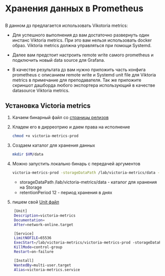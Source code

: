 # Хранения данных в Prometheus

##
В данном дз предлагается использовать Vikotoria metrics:

* Для успешного выполнения дз вам достаточно развернуть один инстанс Viktoria metrics. При это вам нельзя использовать docker образ. Viktoria metrics должна управляться при помощи Systemd.

* Далее вам предстоит настроить remote write самого prometheus и подключить новый data source для Grafana.

* В качестве результата дз вам нужно приложить часть конфига prometheus с описанием remote write и Systemd unit file для Viktoria metrics в примечание для преподавателя. Так же приложите скриншот дашборда любого экспортера использующий в качестве datasource Viktoria metrics. 

## Установка Victoria metrics

1. Качаем бинарный файл  со [страницы релизов](https://github.com/VictoriaMetrics/VictoriaMetrics/releases)

2. Кладем его в дирреотрию и даем права на исполнение
    ~~~ sh
    chmod +x victoria-metrics-prod  
    ~~~

3. Создаем каталог для хранения данных

    ~~~ sh
    mkdir $VM/data
    ~~~

4. Можно запустить локально бинарь с передачей аргументов

    ~~~ sh
    victoria-metrics-prod -storageDataPath /lab/victoria-metrics/data -retentionPeriod 12
    ~~~

    * storageDataPath /lab/victoria-metrics/data - каталог для хранения на Storage
    * retentionPeriod 12 - период хранения в днях

5. пишем свой [Unit файл](../victoria-metrics/victoria-metrics.service)

~~~ sh
    [Unit]
    Description=victoria-metrics
    Documentation=
    After=network-online.target

    [Service]
    LimitNOFILE=65536
    ExecStart=/lab/victoria-metrics/victoria-metrics-prod -storageDataPath /lab/victoria-metrics/ -retentionPeriod 12
    KillMode=control-group
    Restart=on-failure

    [Install]
    WantedBy=multi-user.target
    Alias=victoria-metrics.service
~~~